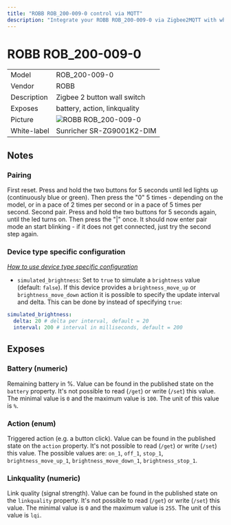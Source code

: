 ```yaml
---
title: "ROBB ROB_200-009-0 control via MQTT"
description: "Integrate your ROBB ROB_200-009-0 via Zigbee2MQTT with whatever smart home infrastructure you are using without the vendors bridge or gateway."
---
```


<!-- !!!! -->
<!-- ATTENTION: This file is auto-generated through docgen! -->
<!-- You can only edit the "## Notes"-Section. -->
<!-- !!!! -->

# ROBB ROB_200-009-0

|     |     |
|-----|-----|
| Model | ROB_200-009-0  |
| Vendor  | ROBB  |
| Description | Zigbee 2 button wall switch |
| Exposes | battery, action, linkquality |
| Picture | ![ROBB ROB_200-009-0](https://psi-4ward.github.io/zigbee2mqtt-docs/images/devices/ROB_200-009-0.jpg) |
| White-label | Sunricher SR-ZG9001K2-DIM |


## Notes


### Pairing
First reset. Press and hold the two buttons for 5 seconds until led lights up (continuously blue or green). Then press the "0" 5 times - depending on the model, or in a pace of 2 times per second or in a pace of 5 times per second. Second pair. Press and hold the  two buttons for 5 seconds again, until the led turns on. Then press the "|" once. It should now enter pair mode an start blinking - if it does not get connected, just try the second step again.

### Device type specific configuration
*[How to use device type specific configuration](../information/configuration.md)*

* `simulated_brightness`: Set to `true` to simulate a `brightness` value (default: `false`).
If this device provides a `brightness_move_up` or `brightness_move_down` action it is possible to specify the update
interval and delta. This can be done by instead of specifying `true`:

```yaml
simulated_brightness:
  delta: 20 # delta per interval, default = 20
  interval: 200 # interval in milliseconds, default = 200
```



## Exposes

### Battery (numeric)
Remaining battery in %.
Value can be found in the published state on the `battery` property.
It's not possible to read (`/get`) or write (`/set`) this value.
The minimal value is `0` and the maximum value is `100`.
The unit of this value is `%`.

### Action (enum)
Triggered action (e.g. a button click).
Value can be found in the published state on the `action` property.
It's not possible to read (`/get`) or write (`/set`) this value.
The possible values are: `on_1`, `off_1`, `stop_1`, `brightness_move_up_1`, `brightness_move_down_1`, `brightness_stop_1`.

### Linkquality (numeric)
Link quality (signal strength).
Value can be found in the published state on the `linkquality` property.
It's not possible to read (`/get`) or write (`/set`) this value.
The minimal value is `0` and the maximum value is `255`.
The unit of this value is `lqi`.

